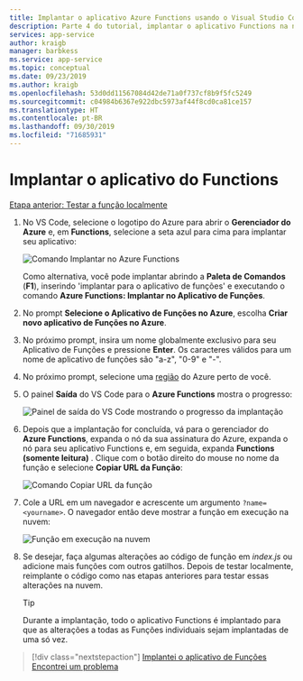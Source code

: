 ```yaml
---
title: Implantar o aplicativo Azure Functions usando o Visual Studio Code
description: Parte 4 do tutorial, implantar o aplicativo Functions na nuvem.
services: app-service
author: kraigb
manager: barbkess
ms.service: app-service
ms.topic: conceptual
ms.date: 09/23/2019
ms.author: kraigb
ms.openlocfilehash: 53d0dd11567084d42de71a0f737cf8b9f5fc5249
ms.sourcegitcommit: c04984b6367e922dbc5973af44f8cd0ca81ce157
ms.translationtype: HT
ms.contentlocale: pt-BR
ms.lasthandoff: 09/30/2019
ms.locfileid: "71685931"
---
```

# <a name="deploy-the-functions-app"></a>Implantar o aplicativo do Functions

[Etapa anterior: Testar a função localmente](tutorial-vscode-serverless-node-03.md)

1. No VS Code, selecione o logotipo do Azure para abrir o **Gerenciador do Azure** e, em **Functions**, selecione a seta azul para cima para implantar seu aplicativo:

    ![Comando Implantar no Azure Functions](media/functions-extension/deploy-app.png)

    Como alternativa, você pode implantar abrindo a **Paleta de Comandos** (**F1**), inserindo 'implantar para o aplicativo de funções' e executando o comando **Azure Functions: Implantar no Aplicativo de Funções**.

1. No prompt **Selecione o Aplicativo de Funções no Azure**, escolha **Criar novo aplicativo de Funções no Azure**.

1. No próximo prompt, insira um nome globalmente exclusivo para seu Aplicativo de Funções e pressione **Enter**. Os caracteres válidos para um nome de aplicativo de funções são "a-z", "0-9" e "-".

1. No próximo prompt, selecione uma [região](https://azure.microsoft.com/en-us/regions/) do Azure perto de você.

1. O painel **Saída** do VS Code para o **Azure Functions** mostra o progresso:

    ![Painel de saída do VS Code mostrando o progresso da implantação](media/functions-extension/deploy-progress.png)

1. Depois que a implantação for concluída, vá para o gerenciador do **Azure Functions**, expanda o nó da sua assinatura do Azure, expanda o nó para seu aplicativo Functions e, em seguida, expanda **Functions (somente leitura)** . Clique com o botão direito do mouse no nome da função e selecione **Copiar URL da Função**:

    ![Comando Copiar URL da função](media/functions-extension/copy-function-url-command.png)

1. Cole a URL em um navegador e acrescente um argumento `?name=<yourname>`. O navegador então deve mostrar a função em execução na nuvem:

    ![Função em execução na nuvem](media/functions-extension/remote-test-browser.png)

1. Se desejar, faça algumas alterações ao código de função em *index.js* ou adicione mais funções com outros gatilhos. Depois de testar localmente, reimplante o código como nas etapas anteriores para testar essas alterações na nuvem.

    > [!TIP]
    > Durante a implantação, todo o aplicativo Functions é implantado para que as alterações a todas as Funções individuais sejam implantadas de uma só vez.

> [!div class="nextstepaction"]
> [Implantei o aplicativo de Funções](tutorial-vscode-serverless-node-05.md) [Encontrei um problema](https://www.research.net/r/PWZWZ52?tutorial=node-deployment-azurefunctions&step=deploy-app)
